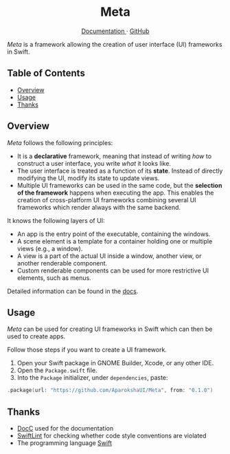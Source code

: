 <p align="center">
  <h1 align="center">Meta</h1>
</p>

<p align="center">
  <a href="https://aparokshaui.github.io/meta/">
  Documentation
  </a>
  ·
  <a href="https://github.com/AparokshaUI/Meta">
  GitHub
  </a>
</p>

_Meta_ is a framework allowing the creation of user interface (UI) frameworks in Swift.

## Table of Contents

- [Overview](#overview)
- [Usage](#usage)
- [Thanks](#thanks)

## Overview

_Meta_ follows the following principles:

- It is a **declarative** framework, meaning that instead of writing _how_ to construct a user interface, you write _what_ it looks like.
- The user interface is treated as a function of its **state**. Instead of directly modifying the UI, modify its state to update views.
- Multiple UI frameworks can be used in the same code, but the **selection of the framework** happens when executing the app. This enables the creation of cross-platform UI frameworks combining several UI frameworks which render always with the same backend.

It knows the following layers of UI:

- An app is the entry point of the executable, containing the windows.
- A scene element is a template for a container holding one or multiple views (e.g., a window).
- A view is a part of the actual UI inside a window, another view, or another renderable component.
- Custom renderable components can be used for more restrictive UI elements, such as menus.

Detailed information can be found in the [docs](https://aparokshaui.github.io/meta/).

## Usage

_Meta_ can be used for creating UI frameworks in Swift which can then be used to create apps.

Follow those steps if you want to create a UI framework.

1. Open your Swift package in GNOME Builder, Xcode, or any other IDE.
2. Open the `Package.swift` file.
3. Into the `Package` initializer, under `dependencies`, paste:
```swift
.package(url: "https://github.com/AparokshaUI/Meta", from: "0.1.0")   
```

## Thanks

- [DocC](https://github.com/apple/swift-docc) used for the documentation
- [SwiftLint](https://github.com/realm/SwiftLint) for checking whether code style conventions are violated
- The programming language [Swift](https://github.com/swiftlang/swift)

